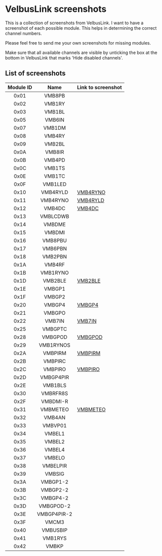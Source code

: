 # VelbusLink screenshots
This is a collection of screenshots from VelbusLink.
I want to have a screenshot of each possible module. This helps in determining the correct channel numbers.

Please feel free to send me your own screenshots for missing modules.

Make sure that all available channels are visible by unticking the box at the bottom in VelbusLink that marks 'Hide disabled channels'.

## List of screenshots
| Module ID | Name | Link to screenshot |
|:-:|:-:|---|
| 0x01 | VMB8PB |
| 0x02 | VMB1RY |
| 0x03 | VMB1BL |
| 0x05 | VMB6IN |
| 0x07 | VMB1DM |
| 0x08 | VMB4RY |
| 0x09 | VMB2BL |
| 0x0A | VMB8IR |
| 0x0B | VMB4PD |
| 0x0C | VMB1TS |
| 0x0E | VMB1TC |
| 0x0F | VMB1LED |
| 0x10 | VMB4RYLD | [VMB4RYNO](https://github.com/StefCoene/module_screenshot/raw/main/VMB4RYLD.png)
| 0x11 | VMB4RYNO | [VMB4RYLD](https://github.com/StefCoene/module_screenshot/raw/main/VMB4RYNO.png)
| 0x12 | VMB4DC | [VMB4DC](https://github.com/StefCoene/module_screenshot/raw/main/VMB4DC.png)
| 0x13 | VMBLCDWB |
| 0x14 | VMBDME |
| 0x15 | VMBDMI | 
| 0x16 | VMB8PBU |
| 0x17 | VMB6PBN |
| 0x18 | VMB2PBN |
| 0x1A | VMB4RF |
| 0x1B | VMB1RYNO |
| 0x1D | VMB2BLE | [VMB2BLE](https://github.com/StefCoene/module_screenshot/raw/main/VMB2BLE.png)
| 0x1E | VMBGP1 |
| 0x1F | VMBGP2 |
| 0x20 | VMBGP4 |  [VMBGP4](https://github.com/StefCoene/module_screenshot/raw/main/VMBGP4.png)
| 0x21 | VMBGPO | 
| 0x22 | VMB7IN | [VMB7IN](https://github.com/StefCoene/module_screenshot/raw/main/VMB7IN.png)
| 0x25 | VMBGPTC |
| 0x28 | VMBGPOD | [VMBGPOD](https://github.com/StefCoene/module_screenshot/raw/main/VMBGPOD.png)
| 0x29 | VMB1RYNOS |
| 0x2A | VMBPIRM |  [VMBPIRM](https://github.com/StefCoene/module_screenshot/raw/main/VMBPIRM.png)
| 0x2B | VMBPIRC |
| 0x2C | VMBPIRO |  [VMBPIRO](https://github.com/StefCoene/module_screenshot/raw/main/VMBPIRO.png)
| 0x2D | VMBGP4PIR |
| 0x2E | VMB1BLS |
| 0x30 | VMBRFR8S |
| 0x2F | VMBDMI-R | 
| 0x31 | VMBMETEO | [VMBMETEO](https://github.com/StefCoene/module_screenshot/raw/main/VMBMETEO.png)
| 0x32 | VMB4AN | 
| 0x33 | VMBVP01 | 
| 0x34 | VMBEL1 | 
| 0x35 | VMBEL2 |
| 0x36 | VMBEL4 |
| 0x37 | VMBELO |
| 0x38 | VMBELPIR |
| 0x39 | VMBSIG | 
| 0x3A | VMBGP1-2 |
| 0x3B | VMBGP2-2 |
| 0x3C | VMBGP4-2 | 
| 0x3D | VMBGPOD-2 | 
| 0x3E | VMBGP4PIR-2 | 
| 0x3F | VMCM3 | 
| 0x40 | VMBUSBIP | 
| 0x41 | VMB1RYS | 
| 0x42 | VMBKP | 
